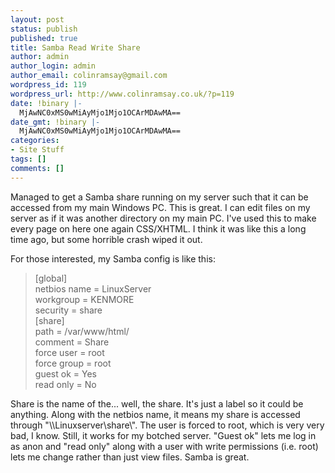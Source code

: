 ```yaml
---
layout: post
status: publish
published: true
title: Samba Read Write Share
author: admin
author_login: admin
author_email: colinramsay@gmail.com
wordpress_id: 119
wordpress_url: http://www.colinramsay.co.uk/?p=119
date: !binary |-
  MjAwNC0xMS0wMiAyMjo1Mjo1OCArMDAwMA==
date_gmt: !binary |-
  MjAwNC0xMS0wMiAyMjo1Mjo1OCArMDAwMA==
categories:
- Site Stuff
tags: []
comments: []
---
```

<p>Managed to get a Samba share running on my server such that it can be accessed from my main Windows PC. This is great. I can edit files on my server as if it was another directory on my main PC. I've used this to make every page on here one again CSS/XHTML. I think it was like this a long time ago, but some horrible crash wiped it out.</p>
<p>For those interested, my Samba config is like this:</p>
<blockquote><p>
[global]<br />
     netbios name = LinuxServer<br />
     workgroup = KENMORE<br />
     security = share<br />
[share]<br />
        path = /var/www/html/<br />
        comment = Share<br />
        force user = root<br />
        force group = root<br />
        guest ok = Yes<br />
        read only = No
</p></blockquote>
<p>Share is the name of the... well, the share. It's just a label so it could be anything. Along with the netbios name, it means my share is accessed through "\\Linuxserver\share\". The user is forced to root, which is very very bad, I know. Still, it works for my botched server. "Guest ok" lets me log in as anon and "read only" along with a user with write permissions (i.e. root) lets me change rather than just view files. Samba is great.</p>
